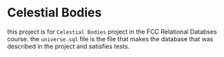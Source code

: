 # Celestial Bodies

this project is for `Celestial Bodies` project in the FCC Relational Databses course.
the `universe.sql` file is the file that makes the database that was described in the project and satisfies tests.
